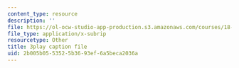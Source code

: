 ```yaml
---
content_type: resource
description: ''
file: https://ol-ocw-studio-app-production.s3.amazonaws.com/courses/18-06sc-linear-algebra-fall-2011/2b005b0553525b3693ef6a5beca2036a_RWvi4Vx4CDc.vtt
file_type: application/x-subrip
resourcetype: Other
title: 3play caption file
uid: 2b005b05-5352-5b36-93ef-6a5beca2036a
---
```

